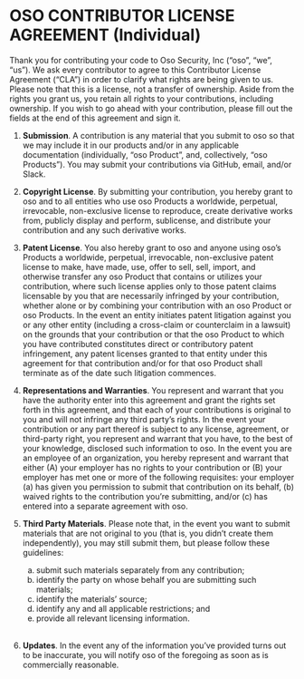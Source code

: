 # OSO CONTRIBUTOR LICENSE AGREEMENT (Individual)

Thank you for contributing your code to Oso Security, Inc (“oso”, “we”, “us”).
We ask every contributor to agree to this Contributor License Agreement (“CLA”)
in order to clarify what rights are being given to us. Please note that this is
a license, not a transfer of ownership. Aside from the rights you grant us, you
retain all rights to your contributions, including ownership. If you wish to go
ahead with your contribution, please fill out the fields at the end of this
agreement and sign it.

1. **Submission**. A contribution is any material that you submit to oso so
   that we may include it in our products and/or in any applicable
   documentation (individually, “oso Product”, and, collectively, “oso
   Products”). You may submit your contributions via GitHub, email, and/or
   Slack.

2. **Copyright License**. By submitting your contribution, you hereby grant to
   oso and to all entities who use oso Products a worldwide, perpetual,
   irrevocable, non-exclusive license to reproduce, create derivative works
   from, publicly display and perform, sublicense, and distribute your
   contribution and any such derivative works.

3. **Patent License**. You also hereby grant to oso and anyone using oso’s
   Products a worldwide, perpetual, irrevocable, non-exclusive patent license
   to make, have made, use, offer to sell, sell, import, and otherwise transfer
   any oso Product that contains or utilizes your contribution, where such
   license applies only to those patent claims licensable by you that are
   necessarily infringed by your contribution, whether alone or by combining
   your contribution with an oso Product or oso Products. In the event an
   entity initiates patent litigation against you or any other entity
   (including a cross-claim or counterclaim in a lawsuit) on the grounds that
   your contribution or that the oso Product to which you have contributed
   constitutes direct or contributory patent infringement, any patent licenses
   granted to that entity under this agreement for that contribution and/or for
   that oso Product shall terminate as of the date such litigation commences.

4. **Representations and Warranties**. You represent and warrant that you have
   the authority enter into this agreement and grant the rights set forth in
   this agreement, and that each of your contributions is original to you and
   will not infringe any third party’s rights. In the event your contribution
   or any part thereof is subject to any license, agreement, or third-party
   right, you represent and warrant that you have, to the best of your
   knowledge, disclosed such information to oso. In the event you are an
   employee of an organization, you hereby represent and warrant that either
   (A) your employer has no rights to your contribution or (B) your employer
   has met one or more of the following requisites: your employer (a) has given
   you permission to submit that contribution on its behalf, (b) waived rights
   to the contribution you’re submitting, and/or (c) has entered into a
   separate agreement with oso.

 5. **Third Party Materials**. Please note that, in the event you want to
    submit materials that are not original to you (that is, you didn’t create
    them independently), you may still submit them, but please follow these
    guidelines:

    <ol type="a">
      <li>submit such materials separately from any contribution;</li>
      <li>identify the party on whose behalf you are submitting such
      materials;</li>
      <li>identify the materials’ source;</li>
      <li>identify any and all applicable restrictions; and</li>
      <li>provide all relevant licensing information.</li>
    </ol>
    <br>

6. **Updates**. In the event any of the information you’ve provided turns out
   to be inaccurate, you will notify oso of the foregoing as soon as is
   commercially reasonable.
